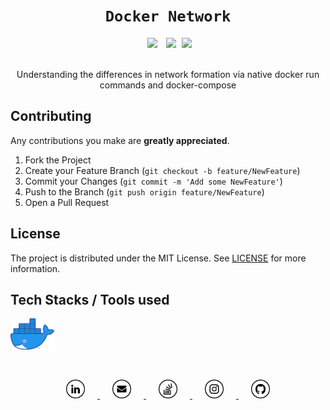 <code><h1 align="center">Docker Network</h1></code>

<div align="center">
  <img src="https://img.shields.io/github/repo-size/IshaanOhri/Docker-Network?logo=github" hspace="5">
  <img src="https://img.shields.io/github/license/IshaanOhri/Docker-Network" hspace="5">
  <img src="https://img.shields.io/github/last-commit/IshaanOhri/Docker-Network?logo=git">
</div>

<br>

<p align="center">
  Understanding the differences in network formation via native docker run commands and docker-compose
</p>

## Contributing

Any contributions you make are **greatly appreciated**.

1. Fork the Project
2. Create your Feature Branch (`git checkout -b feature/NewFeature`)
3. Commit your Changes (`git commit -m 'Add some NewFeature'`)
4. Push to the Branch (`git push origin feature/NewFeature`)
5. Open a Pull Request

## License
The project is distributed under the MIT License. See [LICENSE](https://github.com/IshaanOhri/Docker-Network/blob/main/LICENSE) for more information.

## Tech Stacks / Tools used
<p>
  <img src="https://github.com/IshaanOhri/IshaanOhri/blob/master/assets/docker.png" height=50>
</p>

<br>

<p align="center">
  <a href="https://www.linkedin.com/in/ishaanohri/">
    <img src="https://github.com/IshaanOhri/IshaanOhri/blob/master/assets/linkedin.png" width="30" height="30" hspace="20">
  </a>

  <a href="mailto:ishaan99ohri@gmail.com">
    <img src="https://github.com/IshaanOhri/IshaanOhri/blob/master/assets/mail.png" width="30" height="30" hspace="20">
  </a>

  <a href="https://stackoverflow.com/users/11712463/ishaan-ohri">
    <img src="https://github.com/IshaanOhri/IshaanOhri/blob/master/assets/stackoverflow.png" width="30" height="30" hspace="20">
  </a>

  <a href="https://www.instagram.com/ohri_8/">
    <img src="https://github.com/IshaanOhri/IshaanOhri/blob/master/assets/instagram.png" width="30" height="30" hspace="20">
  </a>

  <a href="https://github.com/IshaanOhri">
    <img src="https://github.com/IshaanOhri/IshaanOhri/blob/master/assets/github.png" width="30" height="30" hspace="20">
  </a>
</p>
